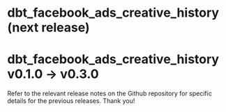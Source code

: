 # dbt_facebook_ads_creative_history (next release)

# dbt_facebook_ads_creative_history v0.1.0 -> v0.3.0
Refer to the relevant release notes on the Github repository for specific details for the previous releases. Thank you!